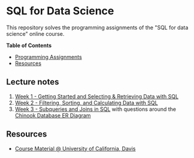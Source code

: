 # SQL for Data Science
This repository solves the programming assignments of the "SQL for data science" online course.


**Table of Contents**

- [Programming Assignments](#programming-assignments)
- [Resources](#resources)


## Lecture notes
1. [Week 1 - Getting Started and Selecting & Retrieving Data with SQL](./Module1CodingAssignment.md)
2. [Week 2 - Filtering, Sorting, and Calculating Data with SQL](./Module2CodingAssignment.md)
3. [Week 3 - Subqueries and Joins in SQL](./Module3CodingAssignment.md) with questions around the [Chinook Database ER Diagram](./ChinookDatabaseER.png)

## Resources
- [Course Material @ University of California, Davis](https://www.coursera.org/learn/sql-for-data-science)